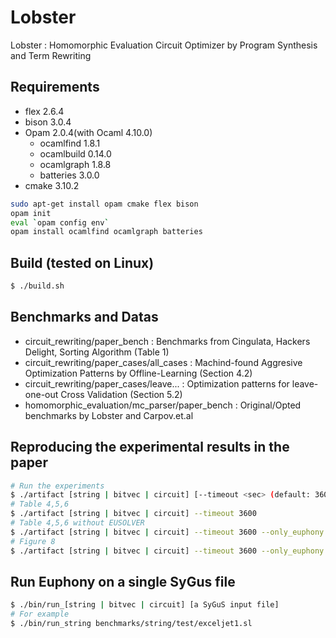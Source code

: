 # Lobster
Lobster : Homomorphic Evaluation Circuit Optimizer by Program Synthesis and Term Rewriting

## Requirements
*	flex 2.6.4
*	bison 3.0.4
*	Opam 2.0.4(with Ocaml 4.10.0)
	*	ocamlfind 1.8.1
	*	ocamlbuild 0.14.0
	*	ocamlgraph 1.8.8
	*	batteries 3.0.0
*	cmake 3.10.2

```sh
sudo apt-get install opam cmake flex bison
opam init
eval `opam config env`
opam install ocamlfind ocamlgraph batteries
```

## Build (tested on Linux)
```sh
$ ./build.sh
```

## Benchmarks and Datas
*	circuit\_rewriting/paper\_bench : Benchmarks from Cingulata, Hackers Delight, Sorting Algorithm (Table 1)
*	circuit\_rewriting/paper\_cases/all\_cases : Machind-found Aggresive Optimization Patterns by Offline-Learning (Section 4.2)
*	circuit\_rewriting/paper\_cases/leave... : Optimization patterns for leave-one-out Cross Validation (Section 5.2)
*	homomorphic\_evaluation/mc\_parser/paper\_bench : Original/Opted benchmarks by Lobster and Carpov.et.al

## Reproducing the experimental results in the paper
```sh
# Run the experiments
$ ./artifact [string | bitvec | circuit] [--timeout <sec> (default: 3600)] [--memory <GB> (default: 16)]
# Table 4,5,6
$ ./artifact [string | bitvec | circuit] --timeout 3600
# Table 4,5,6 without EUSOLVER
$ ./artifact [string | bitvec | circuit] --timeout 3600 --only_euphony
# Figure 8
$ ./artifact [string | bitvec | circuit] --timeout 3600 --only_euphony --strategy [pcfg | uniform | pcfg_uniform]
```

## Run Euphony on a single SyGus file
```sh
$ ./bin/run_[string | bitvec | circuit] [a SyGuS input file]
# For example
$ ./bin/run_string benchmarks/string/test/exceljet1.sl
```




